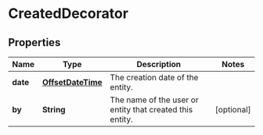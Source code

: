 
# CreatedDecorator

## Properties
Name | Type | Description | Notes
------------ | ------------- | ------------- | -------------
**date** | [**OffsetDateTime**](OffsetDateTime.md) | The creation date of the entity. | 
**by** | **String** | The name of the user or entity that created this entity. |  [optional]



